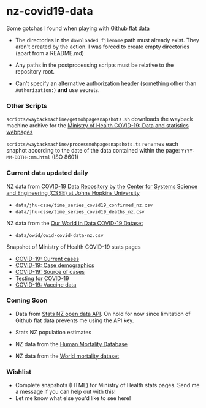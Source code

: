 # nz-covid19-data

Some gotchas I found when playing with [Github flat data](https://github.com/marketplace/actions/flat-data)

- The directories in the `downloaded_filename` path must already exist. They aren't created by the action. I was forced to create empty directories (apart from a README.md)

- Any paths in the postprocessing scripts must be relative to the repository root.

- Can't specify an alternative authorization header (something other than `Authorization:`) **and** use secrets.

### Other Scripts

`scripts/waybackmachine/getmohpagesnapshots.sh` downloads the wayback machine archive for the [Ministry of Health COVID-19: Data and statistics webpages](https://www.health.govt.nz/covid-19-novel-coronavirus/covid-19-data-and-statistics)

`scripts/waybackmachine/processmohpagesnapshots.ts` renames each snaphot according to the date of the data contained within the page: `YYYY-MM-DDTHH:mm.html` (ISO 8601)

### Current data updated daily

NZ data from [COVID-19 Data Repository by the Center for Systems Science and Engineering (CSSE) at Johns Hopkins University](https://github.com/CSSEGISandData/COVID-19)

- `data/jhu-csse/time_series_covid19_confirmed_nz.csv`
- `data/jhu-csse/time_series_covid19_deaths_nz.csv`

NZ data from the [Our World in Data COVID-19 Dataset](https://github.com/owid/covid-19-data)

- `data/owid/owid-covid-data-nz.csv`

Snapshot of Ministry of Health COVID-19 stats pages

- [COVID-19: Current cases](https://www.health.govt.nz/covid-19-novel-coronavirus/covid-19-data-and-statistics/covid-19-current-cases)
- [COVID-19: Case demographics](https://www.health.govt.nz/covid-19-novel-coronavirus/covid-19-data-and-statistics/covid-19-case-demographics)
- [COVID-19: Source of cases](https://www.health.govt.nz/covid-19-novel-coronavirus/covid-19-data-and-statistics/covid-19-source-cases)
- [Testing for COVID-19](https://www.health.govt.nz/covid-19-novel-coronavirus/covid-19-data-and-statistics/testing-covid-19)
- [COVID-19: Vaccine data](https://www.health.govt.nz/covid-19-novel-coronavirus/covid-19-data-and-statistics/covid-19-vaccine-data)

### Coming Soon

- Data from [Stats NZ open data API](https://www.stats.govt.nz/experimental/stats-nz-open-data-api). On hold for now since limitation of Github flat data prevents me using the API key.

- Stats NZ population estimates

- NZ data from the [Human Mortality Database](https://www.mortality.org/)

- NZ data from the [World mortality dataset](https://github.com/akarlinsky/world_mortality)

### Wishlist

- Complete snapshots (HTML) for Ministry of Health stats pages. Send me a message if you can help out with this!
- Let me know what else you'd like to see here!
